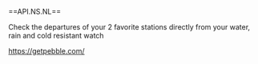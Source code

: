 ==API.NS.NL==

Check the departures of your 2 favorite stations directly from your water, rain and cold resistant watch

https://getpebble.com/
